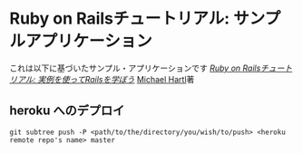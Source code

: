 # Ruby on Railsチュートリアル: サンプルアプリケーション

これは以下に基づいたサンプル・アプリケーションです
[*Ruby on Railsチュートリアル:
実例を使ってRailsを学ぼう*](http://railstutorial.jp/)
[Michael Hartl](http://www.michaelhartl.com/)著

## heroku へのデプロイ

`git subtree push -P <path/to/the/directory/you/wish/to/push> <heroku remote repo's name> master`